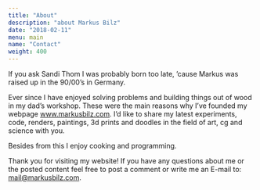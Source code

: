 ```yaml
---
title: "About"
description: "about Markus Bilz"
date: "2018-02-11"
menu: main
name: "Contact"
weight: 400
---
```


If you ask Sandi Thom I was probably born too late, ’cause Markus was raised up in the 90/00’s in Germany.

Ever since I have enjoyed solving problems and building things out of wood in my dad’s workshop. These were the main reasons why I’ve founded my webpage www.markusbilz.com. I’d like to share my latest experiments, code,  renders, paintings, 3d prints and doodles in the field of art, cg and science with you.

Besides from this I enjoy cooking and programming.

Thank you for visiting my website! If you have any questions about me or the posted content feel free to post a comment or write me an E-mail to: mail@markusbilz.com.